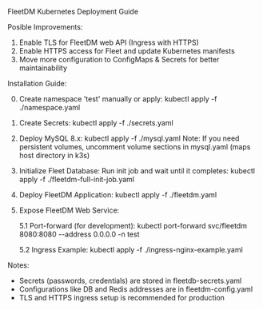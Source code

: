 FleetDM Kubernetes Deployment Guide

Posible Improvements:
1. Enable TLS for FleetDM web API (Ingress with HTTPS)
2. Enable HTTPS access for Fleet and update Kubernetes manifests
3. Move more configuration to ConfigMaps & Secrets for better maintainability

Installation Guide:

0. Create namespace 'test' manually or apply:
   kubectl apply -f ./namespace.yaml

1. Create Secrets:
   kubectl apply -f ./secrets.yaml

2. Deploy MySQL 8.x:
   kubectl apply -f ./mysql.yaml
   Note: If you need persistent volumes, uncomment volume sections in mysql.yaml (maps host directory in k3s)

3. Initialize Fleet Database:
   Run init job and wait until it completes:
   kubectl apply -f ./fleetdm-full-init-job.yaml

4. Deploy FleetDM Application:
   kubectl apply -f ./fleetdm.yaml

5. Expose FleetDM Web Service:

   5.1 Port-forward (for development):
       kubectl port-forward svc/fleetdm 8080:8080 --address 0.0.0.0 -n test

   5.2 Ingress Example:
       kubectl apply -f ./ingress-nginx-example.yaml

Notes:
- Secrets (passwords, credentials) are stored in fleetdb-secrets.yaml
- Configurations like DB and Redis addresses are in fleetdm-config.yaml
- TLS and HTTPS ingress setup is recommended for production
